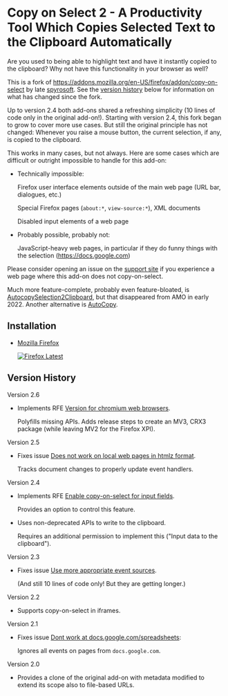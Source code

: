[link-amo]: https://addons.mozilla.org/en-US/firefox/addon/copy-on-select-2

# Copy on Select 2 - A Productivity Tool Which Copies Selected Text to the Clipboard Automatically

Are you used to being able to highlight text and have it
instantly copied to the clipboard?  Why not have this
functionality in your browser as well?

This is a fork of
https://addons.mozilla.org/en-US/firefox/addon/copy-on-select by
late
[spyrosoft](https://addons.mozilla.org/en-US/firefox/user/5778000).
See the [version history](#version-history) below for information
on what has changed since the fork.

Up to version 2.4 both add-ons shared a refreshing simplicity (10
lines of code only in the original add-on!).  Starting with
version 2.4, this fork began to grow to cover more use cases.
But still the original principle has not changed: Whenever you
raise a mouse button, the current selection, if any, is copied to
the clipboard.

This works in many cases, but not always.  Here are some cases
which are difficult or outright impossible to handle for this
add-on:

- Technically impossible:

  Firefox user interface elements outside of the main web page
  (URL bar, dialogues, etc.)

  Special Firefox pages (`about:*`, `view-source:*`), XML
  documents

  Disabled input elements of a web page

- Probably possible, probably not:

  JavaScript-heavy web pages, in particular if they do funny
  things with the selection (https://docs.google.com)

Please consider opening an issue on the [support
site](https://github.com/farblos/copy-on-select-2/issues) if you
experience a web page where this add-on does not copy-on-select.

Much more feature-complete, probably even feature-bloated, is
[AutocopySelection2Clipboard](https://addons.mozilla.org/en-US/firefox/addon/autocopyselection2clipboard),
but that disappeared from AMO in early 2022.  Another alternative
is
[AutoCopy](https://addons.mozilla.org/en-US/firefox/addon/autocopy-we).

## Installation

- [Mozilla Firefox][link-amo]

  [![Firefox Latest](https://img.shields.io/amo/v/copy-on-select-2)][link-amo]

<!--
  == Keep GitHub workflow release.yml in sync with the format of
  == the section below.
  -->

## Version History

Version 2.6

- Implements RFE [Version for chromium web browsers][issue_10].

  Polyfills missing APIs.  Adds release steps to create an MV3,
  CRX3 package (while leaving MV2 for the Firefox XPI).

[issue_10]: https://github.com/farblos/copy-on-select-2/issues/10

Version 2.5

- Fixes issue [Does not work on local web pages in htmlz format][issue_8].

  Tracks document changes to properly update event handlers.

[issue_8]: https://github.com/farblos/copy-on-select-2/issues/8

Version 2.4

- Implements RFE [Enable copy-on-select for input fields][issue_6].

  Provides an option to control this feature.

- Uses non-deprecated APIs to write to the clipboard.

  Requires an additional permission to implement this ("Input
  data to the clipboard").

[issue_6]: https://github.com/farblos/copy-on-select-2/issues/6

Version 2.3

- Fixes issue [Use more appropriate event sources][issue_4].

  (And still 10 lines of code only!  But they are getting
  longer.)

[issue_4]: https://github.com/farblos/copy-on-select-2/issues/4

Version 2.2

- Supports copy-on-select in iframes.

Version 2.1

- Fixes issue [Dont work at docs.google.com/spreadsheets][issue_1]:

  Ignores all events on pages from `docs.google.com`.

[issue_1]: https://github.com/farblos/copy-on-select-2/issues/1

Version 2.0

- Provides a clone of the original add-on with metadata modified
  to extend its scope also to file-based URLs.
